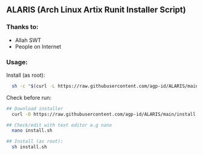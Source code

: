 ## ALARIS (Arch Linux Artix Runit Installer Script)

### Thanks to:
- Allah SWT
- People on Internet


### Usage:

 Install (as root):
```sh
  sh -c "$(curl -L https://raw.githubusercontent.com/agp-id/ALARIS/main/install.sh)"
```

 Check before run:
```sh
## Download installer
  curl -O https://raw.githubusercontent.com/agp-id/ALARIS/main/install.sh

## Check/edit with text editor e.g nano
  nano install.sh

## Install (as root):
  sh install.sh
```
